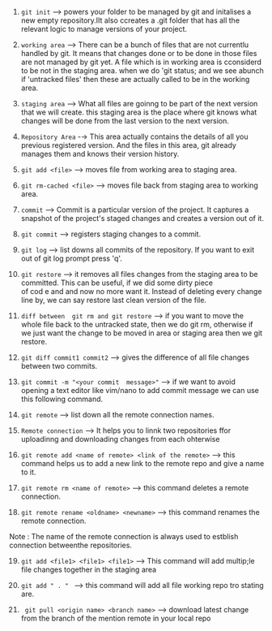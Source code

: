 1.  `git init`  -->  powers  your folder to be managed by git  and initalises a new empty repository.IIt also ccreates a .git folder 
that has all  the relevant logic to manage  versions of your project.

2.  `working area`  -->  There can be a bunch of files that are not currentlu handled by git. It means that changes done or to be done
in those files are not managed by git yet. A file which is in working area is cconsiderd to be not in the staging area. when we do 'git status;
and we see abunch if 'untracked files' then these are actually called to be in the working area.

3.  `staging area`  -->  What all files are goinng to be part of the next version that we will create. this staging area is the place where git
knows what changes will  be done from the last version to the next version.

4.  `Repository Area`  -→  This area actually contains the details of all you previous registered version. And the files in this area, git already
 manages them and knows their version history.

5.  `git add <file>`  -->   moves file from working area to staging area.

6. `git rm-cached <file>`  -->  moves file back from staging area to working area.


7. `commit`  -->  Commit is a particular version of the project. It captures a snapshot of the project's staged changes and creates a version 
out of it.

8. `git commit`  -->   registers staging changes to a commit.

9. `git log`  -->   list downs all commits of the repository.  If you want to exit out of git log prompt press  'q'.

10.  `git restore`  -->   it removes all files changes from the staging area to be committed. This can be useful, if we did some dirty piece  
of cod e and and now  no more want it. Instead of  deleting every change line by, we can say restore last clean version of the file.

11.  `diff between  git rm and git restore`  -->   if you want to move the whole file  back to the  untracked state, then  we do git rm, 
otherwise if we just want  the change to be  moved in area or staging area then we git restore.

12.  `git diff commit1 commit2`  -->   gives the difference of all file changes between two commits.

13.  `git commit -m "<your commit  message>"`  -->   if we want to avoid opening a text editor like vim/nano  to add commit message we can 
use this following command.

14.  `git remote`  -->   list down  all the remote connection names.

15.  `Remote connection`  -->   It helps you to linnk two repositories ffor uploadinng and  downloading  changes from each ohterwise 

16.   `git remote add <name of remote> <link of the remote>`  -->   this  command helps  us to add a new link  to the remote repo and 
give a name to it.

17.  `git remote rm <name of remote>`  -->  this command deletes a remote connection.

18.  `git remote rename <oldname> <newname>`  -->   this command renames the remote connection.

Note : The name of the  remote  connection is always used to estblish connection betweenthe repositories. 


19.  `git add <file1> <file1> <file1>`  -->   This  command will  add multip;le file changes together in the staging area

20.  `git add " . " `  -->   this command will add all file working repo tro  stating are.
 
21.  ` git pull <origin name> <branch name>`  --> download latest change from the branch of the mention remote in your local  repo